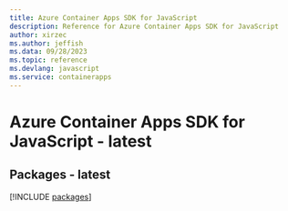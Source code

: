 ```yaml
---
title: Azure Container Apps SDK for JavaScript
description: Reference for Azure Container Apps SDK for JavaScript
author: xirzec
ms.author: jeffish
ms.data: 09/28/2023
ms.topic: reference
ms.devlang: javascript
ms.service: containerapps
---
```

# Azure Container Apps SDK for JavaScript - latest
## Packages - latest
[!INCLUDE [packages](container-apps-index.md)]